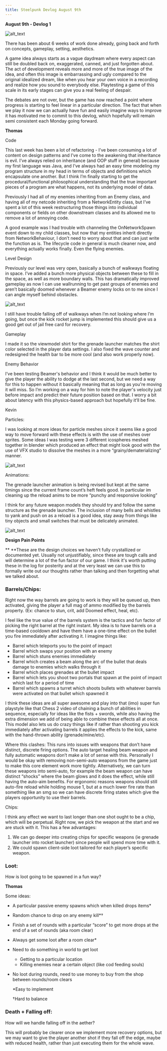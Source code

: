 ```yaml
---
title: Steelpunk Devlog August 9th
---
```


**August 9th - Devlog 1**

![alt_text](/img/steelpunk/8-9-22/image2.png "image_tooltip")

There has been about 6 weeks of work done already, going back and forth on concepts, gameplay, setting, aesthetics. 

A game idea always starts as a vague daydream where every aspect can still be doubled back on, exaggerated, canned, and just forgotten about. The act of development reveals more and more of the true image of the idea, and often this image is embarrassing and ugly compared to the original idealized dream, like when you hear your own voice in a recording and realize how you sound to everybody else. Playtesting a game of this scale in its early stages can give you a real feeling of despair. 

The debates are not over, but the game has now reached a point where progress is starting to feel linear in a particular direction. The fact that when we play it now we can actually have fun and easily imagine ways to improve it has motivated me to commit to this devlog, which hopefully will remain semi consistent each Monday going forward.

**Thomas**

Code

This last week has been a lot of refactoring - I’ve been consuming a lot of content on design patterns and I’ve come to the awakening that inheritance is evil. I’ve always relied on inheritance (and OOP stuff in general) because my first language was Java, and I’ve always had an easy time modeling my program structure in my head in terms of objects and definitions which encapsulate one another. But I think I’m finally starting to get the procedural/functional philosophical understanding that the true important pieces of a program are what happens, not its underlying model of data. 

Previously I had all of my enemies inheriting from an Enemy class, and having all of my netcode inheriting from a NetworkEntity class, but I’ve spent a lot of this week restructuring those things into individual components or fields on other downstream classes and its allowed me to remove a lot of annoying code. 

A good example was I had trouble with channeling the OnNetworkSpawn event down to my child classes, but now that my entities inherit directly from NetworkBehaviour, I don’t need to worry about that and can just write the function as is. The lifecycle code in general is much cleaner now, and everything actually works finally. Even the flying enemies. 

Level Design

Previously our level was very open, basically a bunch of walkways floating in space. I’ve added a bunch more physical objects between these to fill in the space, as well as more boundary walls. This has dramatically improved gameplay as now I can use wallrunning to get past groups of enemies and aren’t basically doomed whenever a Beamer enemy locks on to me since I can angle myself behind obstacles. 

![alt_text](/img/steelpunk/8-9-22/image3.png "image_tooltip")

I still have trouble falling off of walkways when I’m not looking where I’m going, but once the kick rocket jump is implemented this should give us a good get out of jail free card for recovery. 

Gameplay

I made it so the viewmodel shirt for the grenade launcher matches the shirt color selected in the player data settings. I also fixed the wave counter and redesigned the health bar to be more cool (and also work properly now). 

Enemy Behavior

I’ve been testing Beamer's behavior and I think it would be much better to give the player the ability to dodge at the last second, but we need a way for this to happen without it basically meaning that as long as you're moving it will miss. So I’m working on a way for him to note the player's velocity just before impact and predict their future position based on that. I worry a bit about latency with this physics-based approach but hopefully it’ll be fine. 

Kevin

Particles:

I was looking at more ideas for particle meshes since it seems like a good way to move forward with these effects is with the use of meshes over sprites. Some ideas I was testing were 3 different icospheres meshed together in blender which produced an effect that might look good with the use of VFX studio to dissolve the meshes in a more “grainy/dematerializing” manner.

![alt_text](/img/steelpunk/8-9-22/image4.png "image_tooltip")

Animations:

The grenade launcher animation is being revised but kept at the same timings since the current frame count’s heft feels good. In particular im cleaning up the reload anims to be more “punchy and responsive looking”

I think for any future weapon models they should try and follow the same structure as the grenade launcher. The inclusion of many bells and whistles to yank and push on as a reload is a good idea, stay away from things like tiny objects and small switches that must be delicately animated. 

![alt_text](/img/steelpunk/8-9-22/image1.png "image_tooltip")

**Design Pain Points**

**	**These are the design choices we haven’t fully crystallized or documented yet. Usually not unjustifiably, since these are tough calls and will determine a lot of the fun factor of our game. I think it's worth putting these in the log for posterity and at the very least we can use this to formally write out our thoughts rather than talking and then forgetting what we talked about.


### Barrels/Chips:

Right now the way barrels are going to work is they will be queued up, then activated, giving the player a full mag of ammo modified by the barrels property. (Ex: chance to stun, crit, add Doomed effect, heal, etc).

I feel like the true value of the barrels system is the tactics and fun factor of picking the right barrel at the right instant. My idea is to have barrels on a time-based cooldown and have them have a one-time effect on the bullet you fire immediately after activating it. I imagine things like:



* Barrel which teleports you to the point of impact
* Barrel which swaps your position with an enemy
* Barrel which stuns enemies immediately
* Barrel which creates a beam along the arc of the bullet that deals damage to enemies which walks through it
* Barrel which places grenades at the bullet impact
* Barrel which lets you shoot two portals that spawn at the point of impact which last for a period of time
* Barrel which spawns a turret which shoots bullets with whatever barrels were activated on that bullet which spawned it

I think these ideas are all super awesome and play into that (imo) super fun playstyle like that Chess 2 video of chaining a bunch of abilities in sequence, especially for ideas like the fists + swords, while also having the extra dimension we add of being able to combine these effects all at once. This model also lets us do crazy things like if rather than shooting you kick immediately after activating barrels it applies the effects to the kick, same with the hand-thrown ability (grenade/mine/etc). 

Where this clashes: This runs into issues with weapons that don’t have distinct, discrete firing options. The auto target healing beam weapon and fully automatic weapons don’t make a lot of sense with this. Personally I would be okay with removing non-semi-auto weapons from the game just to make this core element work more tightly. Alternatively, we can turn these weapons into semi-auto, for example the beam weapon can have distinct “shocks” where the beam glows and it does the effect, while still having the auto-aim benefits. For ergonomic reasons weapons should still auto-fire reload while holding mouse 1, but at a much lower fire rate than something like an smg so we can have discrete firing states which give the players opportunity to use their barrels. 

Chips:

I think any effect we want to last longer than one shot ought to be a chip, which will be perpetual. Right now, we pick the weapon at the start and we are stuck with it. This has a few advantages:



1. We can go deeper into creating chips for specific weapons (ie grenade launcher into rocket launcher) since people will spend more time with it.
2. We could spawn client-side loot tailored for each player’s specific weapon.


### Loot:

How is loot going to be spawned in a fun way?

**Thomas**

Some ideas:



* A particular passive enemy spawns which when killed drops items*
* Random chance to drop on any enemy kill*†
* Finish a set of rounds with a particular “score” to get more drops at the end of a set of rounds (aka room clear)
* Always get some loot after a room clear*
* Need to do something in world to get loot
    * Getting to a particular location
    * Killing enemies near a certain object (like cod feeding souls)
* No loot during rounds, need to use money to buy from the shop between rounds/room clears

    *Easy to implement


    †Hard to balance



### Death + Falling off:

How will we handle falling off in the aether?

This will probably be clearer once we implement more recovery options, but we may want to give the player another shot if they fall off the edge, maybe with reduced health, rather than just executing them for the whole wave.
